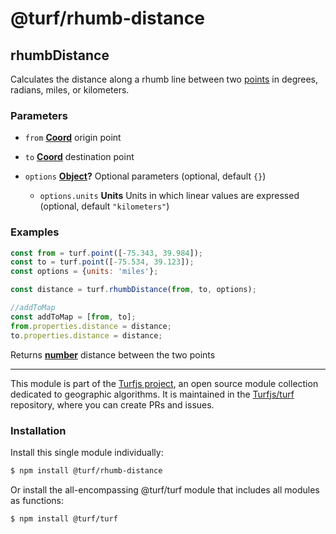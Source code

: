 # @turf/rhumb-distance

<!-- Generated by documentation.js. Update this documentation by updating the source code. -->

## rhumbDistance

Calculates the distance along a rhumb line between two [points][1] in degrees, radians,
miles, or kilometers.

### Parameters

*   `from` **[Coord][2]** origin point
*   `to` **[Coord][2]** destination point
*   `options` **[Object][3]?** Optional parameters (optional, default `{}`)

    *   `options.units` **Units** Units in which linear values are expressed (optional, default `"kilometers"`)

### Examples

```javascript
const from = turf.point([-75.343, 39.984]);
const to = turf.point([-75.534, 39.123]);
const options = {units: 'miles'};

const distance = turf.rhumbDistance(from, to, options);

//addToMap
const addToMap = [from, to];
from.properties.distance = distance;
to.properties.distance = distance;
```

Returns **[number][4]** distance between the two points

[1]: https://tools.ietf.org/html/rfc7946#section-3.1.2

[2]: https://tools.ietf.org/html/rfc7946#section-3.1.1

[3]: https://developer.mozilla.org/docs/Web/JavaScript/Reference/Global_Objects/Object

[4]: https://developer.mozilla.org/docs/Web/JavaScript/Reference/Global_Objects/Number

<!-- This file is automatically generated. Please don't edit it directly. If you find an error, edit the source file of the module in question (likely index.js or index.ts), and re-run "yarn docs" from the root of the turf project. -->

---

This module is part of the [Turfjs project](https://turfjs.org/), an open source module collection dedicated to geographic algorithms. It is maintained in the [Turfjs/turf](https://github.com/Turfjs/turf) repository, where you can create PRs and issues.

### Installation

Install this single module individually:

```sh
$ npm install @turf/rhumb-distance
```

Or install the all-encompassing @turf/turf module that includes all modules as functions:

```sh
$ npm install @turf/turf
```
